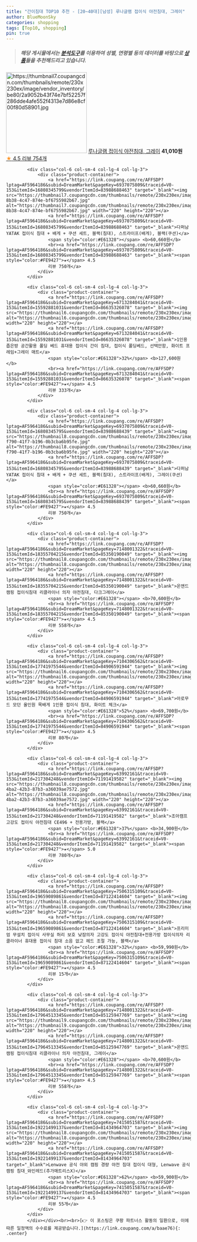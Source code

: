 ```yaml
---
title: "간이침대 TOP10 추천 - [20~40대][남성] 루나글램 접이식 야전침대, 그레이"
author: BlueMoonSky
categories: shopping
tags: [Top10, shopping]
pin: true
---
```


> ##### 해당 게시물에서는 [**분석도구**](https://itemscout.io/)를 이용하여 **성별**, **연령별** 등의 데이터를 바탕으로 [**상품**](https://link.coupang.com/a/baae76)들을 추천해드리고 있습니다.
<div class="container"><div class="row">
            <div class="col-6 col-sm-4 col-lg-4 col-lg-3">
                <div class="product-container">
                    <a href="https://link.coupang.com/re/AFFSDP?lptag=AF5964186&subid=DreamMarket&pageKey=7209470458&traceid=V0-153&itemId=18241014144&vendorItemId=85067559981" target="_blank"><img src="https://thumbnail7.coupangcdn.com/thumbnails/remote/230x230ex/image/vendor_inventory/be80/2a9052b43f74e7bf52257f286dde4afe552f4313e7d86e8cf00f80d58901.jpg" alt="https://thumbnail7.coupangcdn.com/thumbnails/remote/230x230ex/image/vendor_inventory/be80/2a9052b43f74e7bf52257f286dde4afe552f4313e7d86e8cf00f80d58901.jpg" width="220" height="220"></a>
                    <a href="https://link.coupang.com/re/AFFSDP?lptag=AF5964186&subid=DreamMarket&pageKey=7209470458&traceid=V0-153&itemId=18241014144&vendorItemId=85067559981" target="_blank">루나글램 접이식 야전침대, 그레이</a>
                    <span style="color:#E61328"></span> <b>41,010원</b>
                    <br><a href="https://link.coupang.com/re/AFFSDP?lptag=AF5964186&subid=DreamMarket&pageKey=7209470458&traceid=V0-153&itemId=18241014144&vendorItemId=85067559981" target="_blank"><span style="color:#FE9427">★</span> 4.5
                    리뷰 754개</a>
                </div>
            </div>
            
            <div class="col-6 col-sm-4 col-lg-4 col-lg-3">
                <div class="product-container">
                    <a href="https://link.coupang.com/re/AFFSDP?lptag=AF5964186&subid=DreamMarket&pageKey=6937075809&traceid=V0-153&itemId=16808345799&vendorItemId=83988688463" target="_blank"><img src="https://thumbnail7.coupangcdn.com/thumbnails/remote/230x230ex/image/retail/images/2022/11/21/17/4/81207992-8b38-4c47-874e-bf6755982b67.jpg" alt="https://thumbnail7.coupangcdn.com/thumbnails/remote/230x230ex/image/retail/images/2022/11/21/17/4/81207992-8b38-4c47-874e-bf6755982b67.jpg" width="220" height="220"></a>
                    <a href="https://link.coupang.com/re/AFFSDP?lptag=AF5964186&subid=DreamMarket&pageKey=6937075809&traceid=V0-153&itemId=16808345799&vendorItemId=83988688463" target="_blank">다퍼남 YATAK 접이식 침대 + 배게 + 쿠션 세트, 블랙(침대), 스트라이프(배게), 블랙(쿠션)</a>
                    <span style="color:#E61328"></span> <b>60,660원</b>
                    <br><a href="https://link.coupang.com/re/AFFSDP?lptag=AF5964186&subid=DreamMarket&pageKey=6937075809&traceid=V0-153&itemId=16808345799&vendorItemId=83988688463" target="_blank"><span style="color:#FE9427">★</span> 4.5
                    리뷰 750개</a>
                </div>
            </div>
            
            <div class="col-6 col-sm-4 col-lg-4 col-lg-3">
                <div class="product-container">
                    <a href="https://link.coupang.com/re/AFFSDP?lptag=AF5964186&subid=DreamMarket&pageKey=6713284041&traceid=V0-153&itemId=15592881031&vendorItemId=86635326078" target="_blank"><img src="https://thumbnail6.coupangcdn.com/thumbnails/remote/230x230ex/image/vendor_inventory/379e/b700eaff5698f73c7bf0150806e821aef01db8bfcc8f6910264d80b3a25e.jpg" alt="https://thumbnail6.coupangcdn.com/thumbnails/remote/230x230ex/image/vendor_inventory/379e/b700eaff5698f73c7bf0150806e821aef01db8bfcc8f6910264d80b3a25e.jpg" width="220" height="220"></a>
                    <a href="https://link.coupang.com/re/AFFSDP?lptag=AF5964186&subid=DreamMarket&pageKey=6713284041&traceid=V0-153&itemId=15592881031&vendorItemId=86635326078" target="_blank">1인용 좁은방 공간활용 폴딩 베드 휴대용 접이식 간이 침대, 접이식 폴딩베드, 선택안함, 화이트 프레임+그레이 매트</a>
                    <span style="color:#E61328">32%</span> <b>127,600원</b>
                    <br><a href="https://link.coupang.com/re/AFFSDP?lptag=AF5964186&subid=DreamMarket&pageKey=6713284041&traceid=V0-153&itemId=15592881031&vendorItemId=86635326078" target="_blank"><span style="color:#FE9427">★</span> 4.5
                    리뷰 333개</a>
                </div>
            </div>
            
            <div class="col-6 col-sm-4 col-lg-4 col-lg-3">
                <div class="product-container">
                    <a href="https://link.coupang.com/re/AFFSDP?lptag=AF5964186&subid=DreamMarket&pageKey=6937075809&traceid=V0-153&itemId=16808345795&vendorItemId=83988688439" target="_blank"><img src="https://thumbnail8.coupangcdn.com/thumbnails/remote/230x230ex/image/retail/images/2022/11/21/17/3/ba158e16-f790-41f7-b196-0b3cba6b95fe.jpg" alt="https://thumbnail8.coupangcdn.com/thumbnails/remote/230x230ex/image/retail/images/2022/11/21/17/3/ba158e16-f790-41f7-b196-0b3cba6b95fe.jpg" width="220" height="220"></a>
                    <a href="https://link.coupang.com/re/AFFSDP?lptag=AF5964186&subid=DreamMarket&pageKey=6937075809&traceid=V0-153&itemId=16808345795&vendorItemId=83988688439" target="_blank">다퍼남 YATAK 접이식 침대 + 배게 + 쿠션 세트, 블랙(침대), 스트라이프(배게), 그레이(쿠션)</a>
                    <span style="color:#E61328"></span> <b>60,660원</b>
                    <br><a href="https://link.coupang.com/re/AFFSDP?lptag=AF5964186&subid=DreamMarket&pageKey=6937075809&traceid=V0-153&itemId=16808345795&vendorItemId=83988688439" target="_blank"><span style="color:#FE9427">★</span> 4.5
                    리뷰 750개</a>
                </div>
            </div>
            
            <div class="col-6 col-sm-4 col-lg-4 col-lg-3">
                <div class="product-container">
                    <a href="https://link.coupang.com/re/AFFSDP?lptag=AF5964186&subid=DreamMarket&pageKey=7148001322&traceid=V0-153&itemId=18355704215&vendorItemId=85350190049" target="_blank"><img src="https://thumbnail8.coupangcdn.com/thumbnails/remote/230x230ex/image/vendor_inventory/22f6/9e7f651b4c3094b111682c99e58483fd763d6d931e85d8f062b9f56d2aa1.jpg" alt="https://thumbnail8.coupangcdn.com/thumbnails/remote/230x230ex/image/vendor_inventory/22f6/9e7f651b4c3094b111682c99e58483fd763d6d931e85d8f062b9f56d2aa1.jpg" width="220" height="220"></a>
                    <a href="https://link.coupang.com/re/AFFSDP?lptag=AF5964186&subid=DreamMarket&pageKey=7148001322&traceid=V0-153&itemId=18355704215&vendorItemId=85350190049" target="_blank">온앤드 캠핑 접이식침대 리클라이너 의자 야전침대, 다크그레이</a>
                    <span style="color:#E61328"></span> <b>70,600원</b>
                    <br><a href="https://link.coupang.com/re/AFFSDP?lptag=AF5964186&subid=DreamMarket&pageKey=7148001322&traceid=V0-153&itemId=18355704215&vendorItemId=85350190049" target="_blank"><span style="color:#FE9427">★</span> 4.5
                    리뷰 558개</a>
                </div>
            </div>
            
            <div class="col-6 col-sm-4 col-lg-4 col-lg-3">
                <div class="product-container">
                    <a href="https://link.coupang.com/re/AFFSDP?lptag=AF5964186&subid=DreamMarket&pageKey=7104306562&traceid=V0-153&itemId=17741975544&vendorItemId=84906591944" target="_blank"><img src="https://thumbnail6.coupangcdn.com/thumbnails/remote/230x230ex/image/rs_quotation_api/krls5tl4/fc7b9435453b42329c98113661247c9b.jpg" alt="https://thumbnail6.coupangcdn.com/thumbnails/remote/230x230ex/image/rs_quotation_api/krls5tl4/fc7b9435453b42329c98113661247c9b.jpg" width="220" height="220"></a>
                    <a href="https://link.coupang.com/re/AFFSDP?lptag=AF5964186&subid=DreamMarket&pageKey=7104306562&traceid=V0-153&itemId=17741975544&vendorItemId=84906591944" target="_blank">아로무드 모던 올인원 목배게 1인용 접이식 침대, 화이트 체크</a>
                    <span style="color:#E61328">52%</span> <b>69,700원</b>
                    <br><a href="https://link.coupang.com/re/AFFSDP?lptag=AF5964186&subid=DreamMarket&pageKey=7104306562&traceid=V0-153&itemId=17741975544&vendorItemId=84906591944" target="_blank"><span style="color:#FE9427">★</span> 4.5
                    리뷰 80개</a>
                </div>
            </div>
            
            <div class="col-6 col-sm-4 col-lg-4 col-lg-3">
                <div class="product-container">
                    <a href="https://link.coupang.com/re/AFFSDP?lptag=AF5964186&subid=DreamMarket&pageKey=63992161&traceid=V0-153&itemId=217304248&vendorItemId=71191419582" target="_blank"><img src="https://thumbnail8.coupangcdn.com/thumbnails/remote/230x230ex/image/retail/images/2020/07/23/18/4/5078afe6-4ba2-42b3-87b3-a36039ae7572.jpg" alt="https://thumbnail8.coupangcdn.com/thumbnails/remote/230x230ex/image/retail/images/2020/07/23/18/4/5078afe6-4ba2-42b3-87b3-a36039ae7572.jpg" width="220" height="220"></a>
                    <a href="https://link.coupang.com/re/AFFSDP?lptag=AF5964186&subid=DreamMarket&pageKey=63992161&traceid=V0-153&itemId=217304248&vendorItemId=71191419582" target="_blank">조아캠프 고강도 접이식 야전침대 CE496 + 전용가방, 블랙</a>
                    <span style="color:#E61328">37%</span> <b>34,900원</b>
                    <br><a href="https://link.coupang.com/re/AFFSDP?lptag=AF5964186&subid=DreamMarket&pageKey=63992161&traceid=V0-153&itemId=217304248&vendorItemId=71191419582" target="_blank"><span style="color:#FE9427">★</span> 5.0
                    리뷰 780개</a>
                </div>
            </div>
            
            <div class="col-6 col-sm-4 col-lg-4 col-lg-3">
                <div class="product-container">
                    <a href="https://link.coupang.com/re/AFFSDP?lptag=AF5964186&subid=DreamMarket&pageKey=7506315109&traceid=V0-153&itemId=19659089861&vendorItemId=87122414604" target="_blank"><img src="https://thumbnail8.coupangcdn.com/thumbnails/remote/230x230ex/image/vendor_inventory/f308/2cc38d050fbf7a05544c1c23566c44a7f082d01dd468c46eca5bfbe11c90.jpg" alt="https://thumbnail8.coupangcdn.com/thumbnails/remote/230x230ex/image/vendor_inventory/f308/2cc38d050fbf7a05544c1c23566c44a7f082d01dd468c46eca5bfbe11c90.jpg" width="220" height="220"></a>
                    <a href="https://link.coupang.com/re/AFFSDP?lptag=AF5964186&subid=DreamMarket&pageKey=7506315109&traceid=V0-153&itemId=19659089861&vendorItemId=87122414604" target="_blank">프리미엄 무설치 접이식 사무실 허리 보호 낮잠의자 고강도 접이식 야전침대+전용가방 접이식의자 리클라이너 휴대용 접이식 침대 소음 없고 헤드 조절 가능, 블랙</a>
                    <span style="color:#E61328">32%</span> <b>59,990원</b>
                    <br><a href="https://link.coupang.com/re/AFFSDP?lptag=AF5964186&subid=DreamMarket&pageKey=7506315109&traceid=V0-153&itemId=19659089861&vendorItemId=87122414604" target="_blank"><span style="color:#FE9427">★</span> 4.5
                    리뷰 15개</a>
                </div>
            </div>
            
            <div class="col-6 col-sm-4 col-lg-4 col-lg-3">
                <div class="product-container">
                    <a href="https://link.coupang.com/re/AFFSDP?lptag=AF5964186&subid=DreamMarket&pageKey=7148001322&traceid=V0-153&itemId=17964513345&vendorItemId=85125947769" target="_blank"><img src="https://thumbnail9.coupangcdn.com/thumbnails/remote/230x230ex/image/vendor_inventory/e496/30323eb31e69634eea625ff6527f12e6ee4bee08551eae70ca23e9dfe4c0.jpg" alt="https://thumbnail9.coupangcdn.com/thumbnails/remote/230x230ex/image/vendor_inventory/e496/30323eb31e69634eea625ff6527f12e6ee4bee08551eae70ca23e9dfe4c0.jpg" width="220" height="220"></a>
                    <a href="https://link.coupang.com/re/AFFSDP?lptag=AF5964186&subid=DreamMarket&pageKey=7148001322&traceid=V0-153&itemId=17964513345&vendorItemId=85125947769" target="_blank">온앤드 캠핑 접이식침대 리클라이너 의자 야전침대, 그레이</a>
                    <span style="color:#E61328"></span> <b>70,600원</b>
                    <br><a href="https://link.coupang.com/re/AFFSDP?lptag=AF5964186&subid=DreamMarket&pageKey=7148001322&traceid=V0-153&itemId=17964513345&vendorItemId=85125947769" target="_blank"><span style="color:#FE9427">★</span> 4.5
                    리뷰 558개</a>
                </div>
            </div>
            
            <div class="col-6 col-sm-4 col-lg-4 col-lg-3">
                <div class="product-container">
                    <a href="https://link.coupang.com/re/AFFSDP?lptag=AF5964186&subid=DreamMarket&pageKey=7415051587&traceid=V0-153&itemId=19221499137&vendorItemId=81434964703" target="_blank"><img src="https://thumbnail8.coupangcdn.com/thumbnails/remote/230x230ex/image/vendor_inventory/520f/663b87afba9c42bc97d8fd3893354d0acbe4b15f4ae31ef52c4898aaa304.jpg" alt="https://thumbnail8.coupangcdn.com/thumbnails/remote/230x230ex/image/vendor_inventory/520f/663b87afba9c42bc97d8fd3893354d0acbe4b15f4ae31ef52c4898aaa304.jpg" width="220" height="220"></a>
                    <a href="https://link.coupang.com/re/AFFSDP?lptag=AF5964186&subid=DreamMarket&pageKey=7415051587&traceid=V0-153&itemId=19221499137&vendorItemId=81434964703" target="_blank">Lenwave 공식 야외 캠핑 경량 야전 침대 접이식 대형, Lenwave 공식 캠핑 침대_와인레드(추가매트리스X)</a>
                    <span style="color:#E61328">62%</span> <b>59,900원</b>
                    <br><a href="https://link.coupang.com/re/AFFSDP?lptag=AF5964186&subid=DreamMarket&pageKey=7415051587&traceid=V0-153&itemId=19221499137&vendorItemId=81434964703" target="_blank"><span style="color:#FE9427">★</span> 4.5
                    리뷰 55개</a>
                </div>
            </div>
            </div></div><br><br>[👉 이 포스팅은 쿠팡 파트너스 활동의 일환으로, 이에 따른 일정액의 수수료를 제공받습니다.](https://link.coupang.com/a/baae76){: .center}